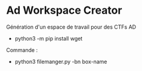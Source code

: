 # Ad Workspace Creator
Génération d'un espace de travail pour des CTFs AD

- python3 -m pip install wget

Commande : 
- python3 filemanger.py -bn box-name

